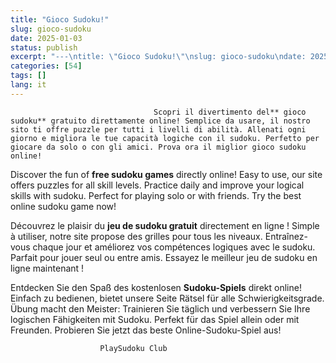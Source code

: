 ```yaml
---
title: "Gioco Sudoku!"
slug: gioco-sudoku
date: 2025-01-03
status: publish
excerpt: "---\ntitle: \"Gioco Sudoku!\"\nslug: gioco-sudoku\ndate: 2025-01-03\nstatus: publish\nexcerpt: \"Scopri il divertimento del gioco sudoku gratuito direttamente online! S"
categories: [54]
tags: []
lang: it
---
```


		
				
					
				
				
									Scopri il divertimento del** gioco sudoku** gratuito direttamente online! Semplice da usare, il nostro sito ti offre puzzle per tutti i livelli di abilità. Allenati ogni giorno e migliora le tue capacità logiche con il sudoku. Perfetto per giocare da solo o con gli amici. Prova ora il miglior gioco sudoku online!

Discover the fun of **free sudoku games** directly online! Easy to use, our site offers puzzles for all skill levels. Practice daily and improve your logical skills with sudoku. Perfect for playing solo or with friends. Try the best online sudoku game now!

Découvrez le plaisir du **jeu de sudoku gratuit** directement en ligne ! Simple à utiliser, notre site propose des grilles pour tous les niveaux. Entraînez-vous chaque jour et améliorez vos compétences logiques avec le sudoku. Parfait pour jouer seul ou entre amis. Essayez le meilleur jeu de sudoku en ligne maintenant !

Entdecken Sie den Spaß des kostenlosen **Sudoku-Spiels** direkt online! Einfach zu bedienen, bietet unsere Seite Rätsel für alle Schwierigkeitsgrade. Übung macht den Meister: Trainieren Sie täglich und verbessern Sie Ihre logischen Fähigkeiten mit Sudoku. Perfekt für das Spiel allein oder mit Freunden. Probieren Sie jetzt das beste Online-Sudoku-Spiel aus!

								
				
					
				
		
					
				
				
					
		
			
				
					
						
						PlaySudoku Club

											
				
					

						
				
					
				
				
		